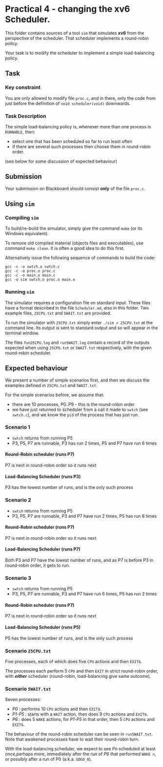 # Practical 4 - changing the **xv6** Scheduler.

This folder contains sources of a tool `sim` that simulates **xv6** from the perspective of the scheduler. That scheduler implements a round-robin policy.

Your task is to modify the scheduler to implement a simple load-balancing policy.

## Task

### Key constraint
 
You are only allowed to modify file `proc.c`, and in there, only the code from just before the definition of `void scheduler(void)` downwards.

### Task Description

The simple load-balancing policy is, whenever more than one process is `RUNNABLE`, then:

* select one that has been scheduled so far to run least often
* if there are several such processes then choose them in round-robin order.

(see below for some discussion of expected behaviour)

## Submission

Your submission on Blackboard should consist **only** of the file `proc.c`.

## Using `sim`

### Compiling `sim`


To build/re-build the simulator, simply give the command `make` (or its Windows equivalent).

To remove old compiled material (objects files and executables),
use command `make clean`. It is often a good idea to do this first.

Alternatively issue the following sequence of commands to build the code:

```
gcc -c -o swtch.o swtch.c
gcc -c -o proc.o proc.c
gcc -c -o main.o main.c
gcc -o sim swtch.o proc.o main.o 
```

### Running `sim`

The simulator requires a configuration file on standard input. These files have a format described in the file `Scheduler.md`, also in this folder. Two example files, `25CPU.txt` and `5WAIT.txt` are provided.

To run the simulator with `25CPU.txt` simply enter `./sim < 25CPU.txt` at the command line. Its output is sent to standard output and so will appear in the terminal window.

The files `fun25CPU.log` and `run5WAIT.log` contain a record of the outputs expected when using `25CPU.txt` or `5WAIT.txt` respectively, with the given round-robin scheduler.


## Expected behaviour

We present a number of simple scenarios first,
and then we discuss the examples defined in `25CPU.txt` and `5WAIT.txt`.

For the simple scenarios before, we assume that:

* there are 10 processes, P0..P9 - this is the round-robin order
* we have just returned to scheduler from a call it made to `swtch` (see `swtch.c`), and we know the `pid` of the process that has just run.

### Scenario 1

* `swtch` returns from running P5
* P3, P5, P7 are runnable, P3 has run 2 times, P5 and P7 have run 6 times

#### Round-Robin scheduler (runs P7)

P7 is next in round-robin order so it runs next

#### Load-Balancing Scheduler (runs P3)

P3 has the lowest number of runs, and is the only such process

### Scenario 2

* `swtch` returns from running P5
* P3, P5, P7 are runnable, P3 and P7 have run 2 times, P5 has run 6 times

#### Round-Robin scheduler (runs P7)

P7 is next in round-robin order so it runs next

#### Load-Balancing Scheduler (runs P7)

Both P3 and P7 have the lowest number of runs, and as P7 is before P3 in round-robin order, it gets to run.

### Scenario 3

* `swtch` returns from running P5
* P3, P5, P7 are runnable, P3 and P7 have run 6 times, P5 has run 2 times

#### Round-Robin scheduler (runs P7)

P7 is next in round-robin order so it runs next

#### Load-Balancing Scheduler (runs P5)

P5 has the lowest number of runs, and is the only such process

### Scenario `25CPU.txt`

Five processes, each of which does five `CPU` actions and then `EXIT`s.

The processes each perform 5 `CPU` and then `EXIT` in strict round-robin order, with ***either*** scheduler
(round-robin, load-balancing give same outcome). 

### Scenario `5WAIT.txt`

Seven processes:

* *P0* : performs 10 `CPU` actions and then `EXIT`s.
* *P1-P5* : starts with a `WAIT` action, then does 9 `CPU` actions and `EXIT`s.
* *P6* : does 5 `WAKE` actions, for *P1-P5* in that order, then 5 `CPU` actions and `EXIT`s.

The behaviour of the round-robin scheduler can be seen in `run5WAIT.txt`.
Note that awakened processes have to wait their round-robin turn.

With the load-balancing scheduler, we expect to see *Pn* scheduled at least once,perhaps more,
immediately after the run of *P6* that performed `WAKE n`, or possibly after a run of P0 (a.k.a. `GOGO_0`). 




